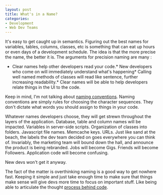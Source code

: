 ```yaml
---
layout: post
title: What's in a Name?
categories:
- Development
- Web Dev Teams
---
```

It's easy to get caught up in semantics. Figuring out the best names for
variables, tables, columns, classes, etc is something that can eat up hours or
even days of a development schedule. The idea is that the more precise the
name, the better it is. The arguments for precision naming are many :

  
* Clear names help other developers read your code.* New developers who come on will immediately understand what's happening* Calling well named methods of classes will read like sentence, further increasing readability.* Clear names will be able to help developers relate things in the UI to the code.  
  
Keep in mind, I'm not talking about [naming
conventions](http://en.wikipedia.org/wiki/Identifier_naming_convention).
Naming conventions are simply rules for choosing the character sequences. They
don't dictate what words you should assign to things in your code.

  
Whatever names developers choose, they will get strewn throughout the layers
of the application. Database, table and column names will be impacted.
Variables in server-side scripts. Organization of classes into folders.
Javascript file names. Memcache keys. URLs. Just like sand at the beach, the
labels the dev team decided on goes everywhere you can think of. Invariably,
the marketing team will bound down the hall, and announce the product is being
rebranded. Jobs will become Gigs. Friends will become Followers. Application
code will become confusing.

  
New devs won't get it anyway.

  
The fact of the matter is overthinking naming is a good way to get nowhere
fast. Keeping it simple and just take enough time to make sure that things
make sense will give devs more time to focus on important stuff. Like being
able to articulate the thought [process behind
code](http://chr.ishenry.com/2009/07/01/explain-your-code/).

